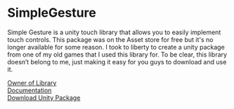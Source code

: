 # SimpleGesture
Simple Gesture is a unity touch library that allows you to easily implement touch controls. This package was on the Asset store for free but it's no longer available for some reason. I took to liberty to create a unity package from one of my old games that I used this library for. To be clear, this library doesn’t belong to me, just making it easy for you guys to download and use it.

[Owner of Library](https://github.com/Catsoft-Studios)
<br />
[Documentation](https://github.com/Catsoft-Studios/simple-gesture-documentation/blob/master/DOCUMENTATION.md)
<br />
[Download Unity Package](https://github.com/yoeven/SimpleGesture/releases/download/1.0/Simple.Gesture.unitypackage)